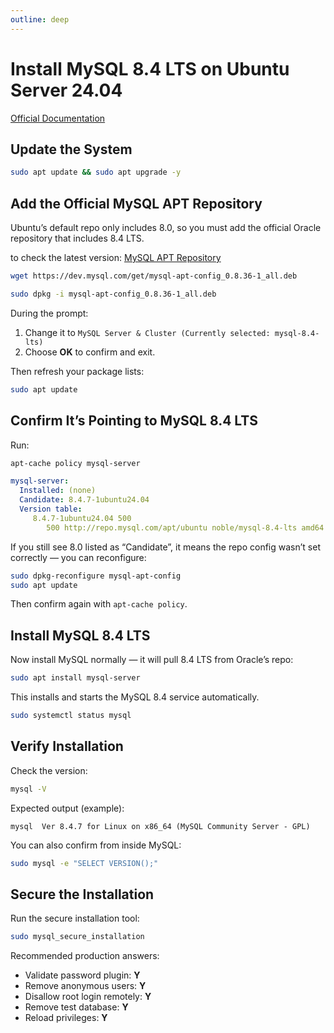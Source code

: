 ```yaml
---
outline: deep
---
```


# Install MySQL 8.4 LTS on Ubuntu Server 24.04

[Official Documentation](https://dev.mysql.com/doc/refman/8.4/en/linux-installation-apt-repo.html)

## Update the System

```bash
sudo apt update && sudo apt upgrade -y
```

## Add the Official MySQL APT Repository

Ubuntu’s default repo only includes 8.0, so you must add the official Oracle repository that includes 8.4 LTS.

to check the latest version: [MySQL APT Repository](https://dev.mysql.com/downloads/repo/apt/)

```bash
wget https://dev.mysql.com/get/mysql-apt-config_0.8.36-1_all.deb
```

```bash
sudo dpkg -i mysql-apt-config_0.8.36-1_all.deb
```

During the prompt:

1. Change it to `MySQL Server & Cluster (Currently selected: mysql-8.4-lts)`
2. Choose **OK** to confirm and exit.

Then refresh your package lists:

```bash
sudo apt update
```

## Confirm It’s Pointing to MySQL 8.4 LTS

Run:

```bash
apt-cache policy mysql-server
```

```yaml
mysql-server:
  Installed: (none)
  Candidate: 8.4.7-1ubuntu24.04
  Version table:
     8.4.7-1ubuntu24.04 500
        500 http://repo.mysql.com/apt/ubuntu noble/mysql-8.4-lts amd64 Packages
```

If you still see 8.0 listed as “Candidate”, it means the repo config wasn’t set correctly — you can reconfigure:

```bash
sudo dpkg-reconfigure mysql-apt-config
sudo apt update
```

Then confirm again with `apt-cache policy`.

## Install MySQL 8.4 LTS

Now install MySQL normally — it will pull 8.4 LTS from Oracle’s repo:

```bash
sudo apt install mysql-server
```

This installs and starts the MySQL 8.4 service automatically.

```bash
sudo systemctl status mysql
```

## Verify Installation

Check the version:

```bash
mysql -V
```

Expected output (example):

```
mysql  Ver 8.4.7 for Linux on x86_64 (MySQL Community Server - GPL)
```

You can also confirm from inside MySQL:

```bash
sudo mysql -e "SELECT VERSION();"
```

## Secure the Installation

Run the secure installation tool:

```bash
sudo mysql_secure_installation
```

Recommended production answers:

- Validate password plugin: **Y**
- Remove anonymous users: **Y**
- Disallow root login remotely: **Y**
- Remove test database: **Y**
- Reload privileges: **Y**


